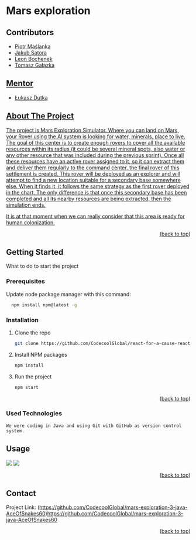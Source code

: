 
<a name="readme-top"></a>





<h1>Mars exploration</h1>



## Contributors
<ul>
    <li><a href="https://github.com/AceOfSnakes60">Piotr Maślanka</li> 
    <li><a href="https://github.com/Satora1">Jakub Satora</li>  
    <li><a href="https://github.com/LeonBochenek">Leon Bochenek</li>  
    <li><a href="https://github.com/TomekGalazka">Tomasz Gałązka</li>   
</ul>

## Mentor
<ul>
    <li>Łukasz Dutka</li> 
</ul>


## About The Project

The project is Mars Exploration Simulator. Where you can land on Mars, your Rover using the AI system is looking for water, minerals, place to live. The goal of this center is to create enough rovers to cover all the available resources within its radius (it could be several mineral spots, also water or any other resource that was included during the previous sprint). Once all these resources have an active rover assigned to it, so it can extract them and deliver them regularly to the command center, the final rover of this settlement is created. This rover will be deployed as an explorer and will attempt to find a new location suitable for a secondary base somewhere else. When it finds it, it follows the same strategy as the first rover deployed in the chart. The only difference is that once this secondary base has been completed and all its nearby resources are being extracted, then the simulation ends.

It is at that moment when we can really consider that this area is ready for human colonization.

<p align="right">(<a href="#readme-top">back to top</a>)</p>

## Getting Started

What to do to start the project

### Prerequisites

Update node package manager with this command:
```sh
  npm install npm@latest -g
```
### Installation

1. Clone the repo
   ```sh
   git clone https://github.com/CodecoolGlobal/react-for-a-cause-react-ignacyD
   ```
2. Install NPM packages
   ```sh
   npm install
   ```
3. Run the project
   ```sh
   npm start
   ```


<p align="right">(<a href="#readme-top">back to top</a>)</p>

### Used Technologies

    We were coding in Java and using Git with GitHub as version control system.

## Usage

![](src/photos/how-to-help.png)
![](src/photos/kids.png)

<p align="right">(<a href="#readme-top">back to top</a>)</p>


## Contact

Project Link: (https://github.com/CodecoolGlobal/mars-exploration-3-java-AceOfSnakes60)https://github.com/CodecoolGlobal/mars-exploration-3-java-AceOfSnakes60

<p align="right">(<a href="#readme-top">back to top</a>)</p>



